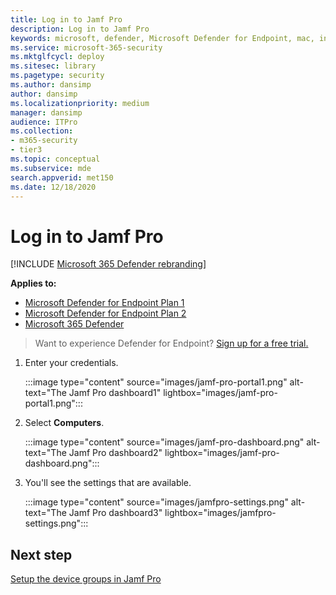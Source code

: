 ```yaml
---
title: Log in to Jamf Pro
description: Log in to Jamf Pro
keywords: microsoft, defender, Microsoft Defender for Endpoint, mac, installation, deploy, uninstallation, intune, jamfpro, macos,  big sur, monterey, ventura, mde for mac
ms.service: microsoft-365-security
ms.mktglfcycl: deploy
ms.sitesec: library
ms.pagetype: security
ms.author: dansimp
author: dansimp
ms.localizationpriority: medium
manager: dansimp
audience: ITPro
ms.collection: 
- m365-security
- tier3
ms.topic: conceptual
ms.subservice: mde
search.appverid: met150
ms.date: 12/18/2020
---
```


# Log in to Jamf Pro

[!INCLUDE [Microsoft 365 Defender rebranding](../../includes/microsoft-defender.md)]

**Applies to:**
- [Microsoft Defender for Endpoint Plan 1](https://go.microsoft.com/fwlink/p/?linkid=2154037)
- [Microsoft Defender for Endpoint Plan 2](https://go.microsoft.com/fwlink/p/?linkid=2154037)
- [Microsoft 365 Defender](https://go.microsoft.com/fwlink/?linkid=2118804)

> Want to experience Defender for Endpoint? [Sign up for a free trial.](https://signup.microsoft.com/create-account/signup?products=7f379fee-c4f9-4278-b0a1-e4c8c2fcdf7e&ru=https://aka.ms/MDEp2OpenTrial?ocid=docs-wdatp-investigateip-abovefoldlink)

1. Enter your credentials.

   :::image type="content" source="images/jamf-pro-portal1.png" alt-text="The Jamf Pro dashboard1" lightbox="images/jamf-pro-portal1.png":::

2. Select **Computers**.

   :::image type="content" source="images/jamf-pro-dashboard.png" alt-text="The Jamf Pro dashboard2" lightbox="images/jamf-pro-dashboard.png":::

3. You'll see the settings that are available.

   :::image type="content" source="images/jamfpro-settings.png" alt-text="The Jamf Pro dashboard3" lightbox="images/jamfpro-settings.png":::


## Next step
[Setup the device groups in Jamf Pro](mac-jamfpro-device-groups.md)

